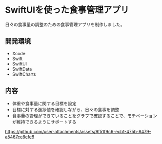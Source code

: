 # SwiftUIを使った食事管理アプリ
日々の食事量の調整のための食事管理アプリを制作しました。


## 開発環境
- Xcode
- Swift
- SwiftUI
- SwiftData
- SwiftCharts


## 内容
- 体重や食事量に関する目標を設定
- 目標に対する進捗値を確認しながら、日々の食事を調整
- 食事量の管理ができていることをグラフで確認することで、モチベーションが維持できるようにサポートする


https://github.com/user-attachments/assets/9f51f9c6-ecb1-475b-8479-a5467ce8cfe8

